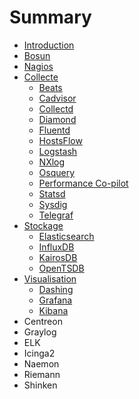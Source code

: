 # Summary

* [Introduction](README.md)
* [Bosun](monitoring/bosun.md)
* [Nagios](monitoring/nagios.md)
* [Collecte](collect/README.md)
   * [Beats](collect/beats.md)
   * [Cadvisor](collect/cadvisor.md)
   * [Collectd](collect/collectd.md)
   * [Diamond](collect/diamond.md)
   * [Fluentd](collect/fluentd.md)
   * [HostsFlow](collect/hostsflow.md)
   * [Logstash](collect/logstash.md)
   * [NXlog](collect/nxlog.md)
   * [Osquery](collect/osquery.md)
   * [Performance Co-pilot](collect/pcp.md)
   * [Statsd](collect/statsd.md)
   * [Sysdig](collect/sysdig.md)
   * [Telegraf](collect/telegraf.md)
* [Stockage](store/README.md)
   * [Elasticsearch](store/elasticsearch.md)
   * [InfluxDB](store/influxdb.md)
   * [KairosDB](store/kairosdb.md)
   * [OpenTSDB](store/opentsdb.md)
* [Visualisation](view/README.md)
   * [Dashing](view/dashing.md)
   * [Grafana](view/grafana.md)
   * [Kibana](view/kibana.md)
* Centreon
* Graylog
* ELK
* Icinga2
* Naemon
* Riemann
* Shinken

